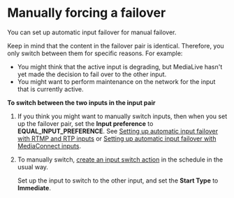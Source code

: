 # Manually forcing a failover<a name="aif-and-input-switching-failoverpair"></a>

You can set up automatic input failover for manual failover\.

Keep in mind that the content in the failover pair is identical\. Therefore, you only switch between them for specific reasons\. For example: 
+ You might think that the active input is degrading, but MediaLive hasn't yet made the decision to fail over to the other input\. 
+ You might want to perform maintenance on the network for the input that is currently active\.

**To switch between the two inputs in the input pair**

1. If you think you might want to manually switch inputs, then when you set up the failover pair, set the **Input preference** to **EQUAL\_INPUT\_PREFERENCE**\. See [Setting up automatic input failover with RTMP and RTP inputs](aif-setup-other-inputs.md) or [Setting up automatic input failover with MediaConnect inputs](aif-setup-emx.md)\. 

1. To manually switch, [create an input switch action](schedule-using-console-create.md) in the schedule in the usual way\.

   Set up the input to switch to the other input, and set the **Start Type** to **Immediate**\.